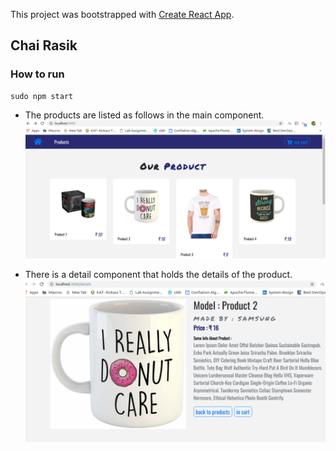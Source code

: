 This project was bootstrapped with [Create React App](https://github.com/facebook/create-react-app).

## Chai Rasik
### How to run
```
sudo npm start
```
  - The products are listed as follows in the main component.
![alt-text](https://github.com/PiyushBhangale/ChaiRasik/blob/master/Screenshot%20from%202019-06-03%2011-49-20.png)

  - There is a detail component that holds the details of the product.
![alt-text](https://github.com/PiyushBhangale/ChaiRasik/blob/master/Screenshot%20from%202019-06-03%2011-49-24.png)
